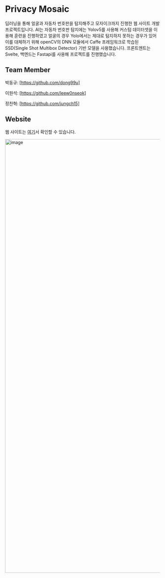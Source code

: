 # Privacy Mosaic
딥러닝을 통해 얼굴과 자동차 번호판을 탐지해주고 모자이크까지 진행한 웹 사이트 개발 프로젝트입니다. AI는 자동차 번호판 탐지에는 Yolov5를 사용해 커스텀 데이터셋을 이용해 훈련을 진행하였고 얼굴의 경우 Yolo에서는 제대로 탐지하지 못하는 경우가 있어 이를 대체하기 위해 openCV의 DNN 모듈에서 Caffe 프레임워크로 학습된 SSD(Single Shot Multibox Detector) 기반 모델을 사용했습니다. 프론트엔트는 Svelte, 백엔드는 Fastapi를 사용해 프로젝트를 진행했습니다.

## Team Member

박동규: [https://github.com/dong99u]

이원석: [https://github.com/leew0nseok] 

정찬혁: [https://github.com/jungch15] 


## Website 
웹 사이트는 [여기](https://nueta.netlify.app/)서 확인할 수 있습니다.

<img width="1407" alt="image" src="https://github.com/H-UP-NuEta/.github/assets/101381258/a38d73e1-b9cc-438e-b818-2e4ae43cd8d9">
